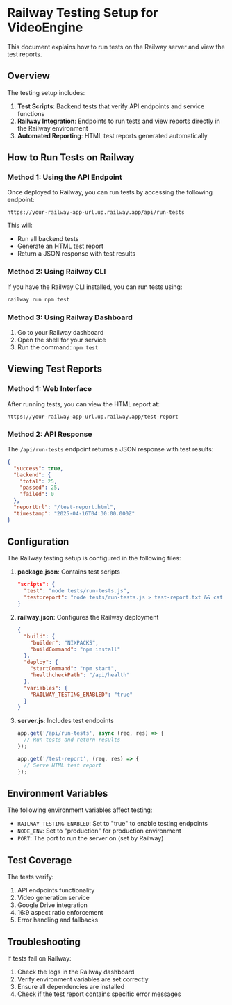 # Railway Testing Setup for VideoEngine

This document explains how to run tests on the Railway server and view the test reports.

## Overview

The testing setup includes:

1. **Test Scripts**: Backend tests that verify API endpoints and service functions
2. **Railway Integration**: Endpoints to run tests and view reports directly in the Railway environment
3. **Automated Reporting**: HTML test reports generated automatically

## How to Run Tests on Railway

### Method 1: Using the API Endpoint

Once deployed to Railway, you can run tests by accessing the following endpoint:

```
https://your-railway-app-url.up.railway.app/api/run-tests
```

This will:
- Run all backend tests
- Generate an HTML test report
- Return a JSON response with test results

### Method 2: Using Railway CLI

If you have the Railway CLI installed, you can run tests using:

```bash
railway run npm test
```

### Method 3: Using Railway Dashboard

1. Go to your Railway dashboard
2. Open the shell for your service
3. Run the command: `npm test`

## Viewing Test Reports

### Method 1: Web Interface

After running tests, you can view the HTML report at:

```
https://your-railway-app-url.up.railway.app/test-report
```

### Method 2: API Response

The `/api/run-tests` endpoint returns a JSON response with test results:

```json
{
  "success": true,
  "backend": {
    "total": 25,
    "passed": 25,
    "failed": 0
  },
  "reportUrl": "/test-report.html",
  "timestamp": "2025-04-16T04:30:00.000Z"
}
```

## Configuration

The Railway testing setup is configured in the following files:

1. **package.json**: Contains test scripts
   ```json
   "scripts": {
     "test": "node tests/run-tests.js",
     "test:report": "node tests/run-tests.js > test-report.txt && cat test-report.txt"
   }
   ```

2. **railway.json**: Configures the Railway deployment
   ```json
   {
     "build": {
       "builder": "NIXPACKS",
       "buildCommand": "npm install"
     },
     "deploy": {
       "startCommand": "npm start",
       "healthcheckPath": "/api/health"
     },
     "variables": {
       "RAILWAY_TESTING_ENABLED": "true"
     }
   }
   ```

3. **server.js**: Includes test endpoints
   ```javascript
   app.get('/api/run-tests', async (req, res) => {
     // Run tests and return results
   });
   
   app.get('/test-report', (req, res) => {
     // Serve HTML test report
   });
   ```

## Environment Variables

The following environment variables affect testing:

- `RAILWAY_TESTING_ENABLED`: Set to "true" to enable testing endpoints
- `NODE_ENV`: Set to "production" for production environment
- `PORT`: The port to run the server on (set by Railway)

## Test Coverage

The tests verify:

1. API endpoints functionality
2. Video generation service
3. Google Drive integration
4. 16:9 aspect ratio enforcement
5. Error handling and fallbacks

## Troubleshooting

If tests fail on Railway:

1. Check the logs in the Railway dashboard
2. Verify environment variables are set correctly
3. Ensure all dependencies are installed
4. Check if the test report contains specific error messages
